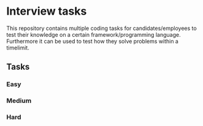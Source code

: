 # Interview tasks

This repository contains multiple coding tasks for candidates/employees to test their knowledge on a certain framework/programming language. Furthermore it can be used to test how they solve problems within a timelimit.

## Tasks

### Easy

### Medium

### Hard
